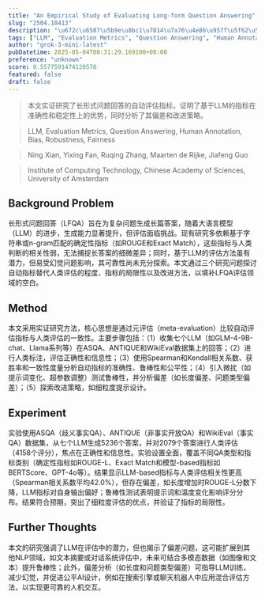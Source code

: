 ```yaml
---
title: "An Empirical Study of Evaluating Long-form Question Answering"
slug: "2504.18413"
description: "\u672c\u6587\u5b9e\u8bc1\u7814\u7a76\u4e86\u957f\u5f62\u5f0f\u95ee\u9898\u56de\u7b54\u7684\u81ea\u52a8\u8bc4\u4f30\u6307\u6807\uff0c\u8bc1\u660e\u4e86\u57fa\u4e8eLLM\u7684\u6307\u6807\u5728\u51c6\u786e\u6027\u548c\u7a33\u5b9a\u6027\u4e0a\u7684\u4f18\u52bf\uff0c\u540c\u65f6\u5206\u6790\u4e86\u5176\u504f\u5dee\u548c\u6539\u8fdb\u7b56\u7565\u3002"
tags: ["LLM", "Evaluation Metrics", "Question Answering", "Human Annotation", "Bias", "Robustness", "Fairness"]
author: "grok-3-mini-latest"
pubDatetime: 2025-05-04T08:31:29.169100+00:00
preference: "unknown"
score: 0.5577591474120578
featured: false
draft: false
---
```


> 本文实证研究了长形式问题回答的自动评估指标，证明了基于LLM的指标在准确性和稳定性上的优势，同时分析了其偏差和改进策略。

> LLM, Evaluation Metrics, Question Answering, Human Annotation, Bias, Robustness, Fairness 

> Ning Xian, Yixing Fan, Ruqing Zhang, Maarten de Rijke, Jiafeng Guo

> Institute of Computing Technology, Chinese Academy of Sciences, University of Amsterdam 

## Background Problem

长形式问题回答（LFQA）旨在为复杂问题生成长篇答案，随着大语言模型（LLM）的进步，生成能力显著提升，但评估面临挑战。现有研究多依赖基于字符串或n-gram匹配的确定性指标（如ROUGE和Exact Match），这些指标与人类判断的相关性弱，无法捕捉长答案的细微差异；同时，基于LLM的评估方法虽有潜力，但易受幻觉问题影响，其可靠性尚未充分探索。本文通过三个研究问题探讨自动指标替代人类评估的程度、指标的局限性以及改进方法，以填补LFQA评估领域的空白。

## Method

本文采用实证研究方法，核心思想是通过元评估（meta-evaluation）比较自动评估指标与人类评估的一致性。主要步骤包括：（1）收集七个LLM（如GLM-4-9B-chat、Llama系列等）在ASQA、ANTIQUE和WikiEval数据集上的回答；（2）进行人类标注，评估正确性和信息性；（3）使用Spearman和Kendall相关系数、获胜率和一致性度量分析自动指标的准确性、鲁棒性和公平性；（4）引入微扰（如提示词变化、超参数调整）测试鲁棒性，并分析偏差（如长度偏差、问题类型偏差）；（5）探索改进策略，如细粒度提示设计。

## Experiment

实验使用ASQA（歧义事实QA）、ANTIQUE（非事实开放QA）和WikiEval（事实QA）数据集，从七个LLM生成5236个答案，并对2079个答案进行人类评估（4158个评分），焦点在正确性和信息性。实验设置全面，覆盖不同QA类型和指标类别（确定性指标如ROUGE-L、Exact Match和模型-based指标如BERTScore、GPT-4o等）。结果显示LLM-based指标与人类评估相关性更高（Spearman相关系数平均42.0%），但存在偏差，如长度增加时ROUGE-L分数下降，LLM指标对自身输出偏好；鲁棒性测试表明提示词和温度变化影响评分分布。结果符合预期，突出了细粒度评估的优点，并验证了指标的局限性。

## Further Thoughts 

本文的研究强调了LLM在评估中的潜力，但也揭示了偏差问题，这可能扩展到其他NLP领域，如文本摘要或对话系统评估中，未来可结合多模态数据（如图像和文本）提升鲁棒性；此外，偏差分析（如长度和问题类型偏差）可指导LLM训练，减少幻觉，并促进公平AI设计，例如在搜索引擎或聊天机器人中应用混合评估方法，以实现更可靠的人机交互。